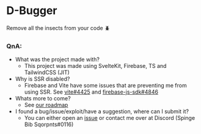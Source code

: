 # D-Bugger

Remove all the insects from your code 🪲

### QnA:

- What was the project made with?
  - This project was made using SvelteKit, Firebase, TS and TailwindCSS (JIT)
- Why is SSR disabled?
  - Firebase and Vite have some issues that are preventing me from using SSR. See [vite#4425](https://github.com/vitejs/vite/issues/4425) and [firebase-js-sdk#4846](https://github.com/firebase/firebase-js-sdk/issues/4846)
- Whats more to come?
  - See [our roadmap](https://eliasval.github.io/D-Bugger#roadmap)
- I found a bug/issue/exploit/have a suggestion, where can I submit it?
  - You can either open an [issue](https://github.com/EliasVal/D-Bugger/issues) or contact me over at Discord (Spinge Bib Sqorpnts#0116)
